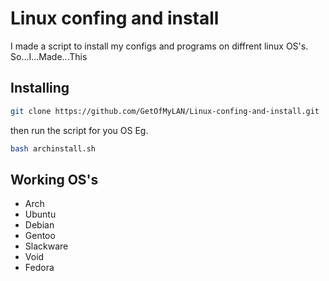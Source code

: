 # Linux confing and install
I made a script to install my configs and programs on diffrent linux OS's. So...I...Made...This
## Installing
```bash
git clone https://github.com/GetOfMyLAN/Linux-confing-and-install.git
```
then run the script for you OS Eg.
```bash
bash archinstall.sh
```
## Working OS's
* Arch
* Ubuntu
* Debian
* Gentoo
* Slackware
* Void
* Fedora
